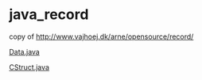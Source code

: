 # java_record
copy of http://www.vajhoej.dk/arne/opensource/record/

[Data.java](example/Data.java)

[CStruct.java](example/CStruct.java)
